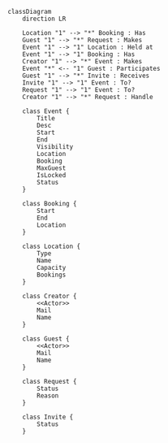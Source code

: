 ﻿```mermaid
classDiagram
    direction LR
    
    Location "1" --> "*" Booking : Has
    Guest "1" --> "*" Request : Makes
    Event "1" --> "1" Location : Held at
    Event "1" --> "1" Booking : Has
    Creator "1" --> "*" Event : Makes
    Event "*" <-- "1" Guest : Participates
    Guest "1" --> "*" Invite : Receives
    Invite "1" --> "1" Event : To?
    Request "1" --> "1" Event : To?
    Creator "1" --> "*" Request : Handle
    
    class Event {
        Title
        Desc
        Start
        End
        Visibility
        Location
        Booking
        MaxGuest
        IsLocked
        Status
    }

    class Booking {
        Start
        End
        Location
    }

    class Location {
        Type
        Name
        Capacity
        Bookings
    }

    class Creator {
        <<Actor>>
        Mail
        Name
    }

    class Guest {
        <<Actor>>
        Mail
        Name
    }

    class Request {
        Status
        Reason
    }

    class Invite {
        Status
    }
```